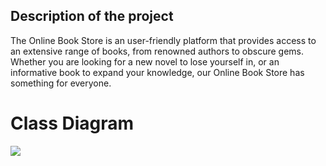 ##  Description of the project

 The Online Book Store is an user-friendly platform that provides access to an extensive range of books, from renowned authors to obscure gems. Whether you are looking for a new novel to lose yourself in, or an informative book to expand your knowledge, our Online Book Store has something for everyone.
 

# Class Diagram

<img src="[image-link](https://github.com/Tahani-1/Project1/assets/145428676/c3d47179-e958-4d7b-b73e-bb1a6307188)https://github.com/Tahani-1/Project1/assets/145428676/c3d47179-e958-4d7b-b73e-bb1a6307188" />
